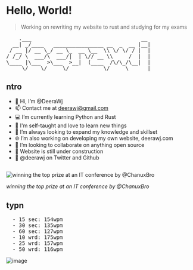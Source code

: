 # Hello, World!

> Working on rewriting my website to rust and studying for my exams

<pre>
    .___                                   __ 
  __| _/____   ________________ __  _  __ |__|
 / __ |/ __ \_/ __ \_  __ \__  \\ \/ \/ / |  |
/ /_/ \  ___/\  ___/|  | \// __ \\     /  |  |
\____ |\___  >\___  >__|  (____  /\/\_/\__|  |
     \/    \/     \/           \/     \______|
</pre>

## ntro
  - 👋 Hi, I’m @DeeraWj
  - 📫 Contact me at deerawj@gmail.com
  - 💻 I’m currently learning Python and Rust
  - 💼 I'm self-taught and love to learn new things
  - 🌱 I’m always looking to expand my knowledge and skillset
  - 🌐 I’m also working on developing my own website, deerawj.com
  - 💞️ I’m looking to collaborate on anything open source
  - 🚧 Website is still under construction
  - 🔗 @deerawj on Twitter and Github
 
 ##
![winning the top prize at an IT conference by @ChanuxBro](https://user-images.githubusercontent.com/84235833/209567096-5b3d031d-47ce-4695-8824-d41865a732c2.jpg)

<i>winning the top prize at an IT conference by @ChanuxBro</i>

## typn
<pre>
  - 15 sec: 154wpm
  - 30 sec: 135wpm
  - 60 sec: 127wpm
  - 10 wrd: 175wpm
  - 25 wrd: 157wpm
  - 50 wrd: 116wpm
</pre>
![image](https://user-images.githubusercontent.com/84235833/169827750-a39413e2-3382-40ff-a004-d8b294c011da.png)
